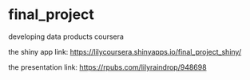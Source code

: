 # final_project
developing data products coursera

the shiny app link:
https://lilycoursera.shinyapps.io/final_project_shiny/

the presentation link:
https://rpubs.com/lilyraindrop/948698
